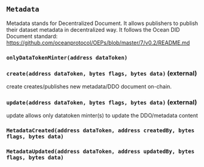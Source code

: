 ## `Metadata`



Metadata stands for Decentralized Document. It allows publishers
    to publish their dataset metadata in decentralized way.
    It follows the Ocean DID Document standard: 
    https://github.com/oceanprotocol/OEPs/blob/master/7/v0.2/README.md

### `onlyDataTokenMinter(address dataToken)`






### `create(address dataToken, bytes flags, bytes data)` (external)



create
    creates/publishes new metadata/DDO document on-chain. 


### `update(address dataToken, bytes flags, bytes data)` (external)



update
    allows only datatoken minter(s) to update the DDO/metadata content



### `MetadataCreated(address dataToken, address createdBy, bytes flags, bytes data)`





### `MetadataUpdated(address dataToken, address updatedBy, bytes flags, bytes data)`





